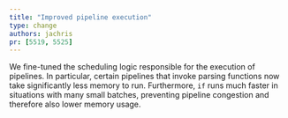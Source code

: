 ```yaml
---
title: "Improved pipeline execution"
type: change
authors: jachris
pr: [5519, 5525]
---
```


We fine-tuned the scheduling logic responsible for the execution of pipelines.
In particular, certain pipelines that invoke parsing functions now take
significantly less memory to run. Furthermore, `if` runs much faster in
situations with many small batches, preventing pipeline congestion and therefore
also lower memory usage.
